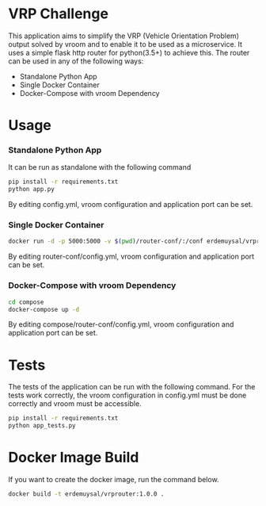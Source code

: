 # VRP Challenge

This application aims to simplify the VRP (Vehicle Orientation Problem) output solved by vroom and to enable it to be used as a microservice. It uses a simple flask http router for python(3.5+) to achieve this. The router can be used in any of the following ways:
* Standalone Python App
* Single Docker Container
* Docker-Compose with vroom Dependency

# Usage

### Standalone Python App

It can be run as standalone with the following command

```sh
pip install -r requirements.txt
python app.py
```

By editing config.yml, vroom configuration and application port can be set.

### Single Docker Container

```sh
docker run -d -p 5000:5000 -v $(pwd)/router-conf/:/conf erdemuysal/vrprouter:1.0.0
```

By editing router-conf/config.yml, vroom configuration and application port can be set.

### Docker-Compose with vroom Dependency

```sh
cd compose
docker-compose up -d
```

By editing compose/router-conf/config.yml, vroom configuration and application port can be set.

# Tests

The tests of the application can be run with the following command. For the tests work correctly, the vroom configuration in config.yml must be done correctly and vroom must be accessible.

```sh
pip install -r requirements.txt
python app_tests.py
```

# Docker Image Build

If you want to create the docker image, run the command below.

```sh
docker build -t erdemuysal/vrprouter:1.0.0 .
```



